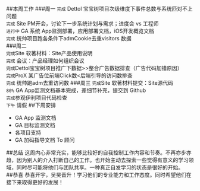 ##本周工作
###周一
`完成` Dettol 宝宝树项目次级维度下事件总数与系统匹对不上问题  
`完成` Site PM开会，讨论下一步系统计划与需求；进度会 vs 工程师  
`进行中` GA 系统 App监测部署，应用部署文档，iOS开发概览文档  
`完成` 统帅项目跑各条件下admCookie去重visitors 数据  
###周二  
`完成`Site 软著材料：Site产品使用说明  
`完成` 会议：产品经理如何组织会议  
`完成`Dettol宝宝树项目推广下数据>>整合广告数据排查（广告代码加错原因）  
`完成`ProX 某广告位前端Click数<后端引导的访问数排查  
`完成` 统帅跑adm去重访问数
###周三
`完成`Site 软著材料提交：Site源代码   
`80%` GA App监测文档基本完成，差细节补充，提交到 Github   
`完成`参观伊利项目代码检查  
`下午` 请假
##下周安排  
* GA App 监测文档  
* GA 目标监测文档  
*  各项目支持 
*  GA 加码指导文档 To 顾问  


##总结 
这周内心非常充实，能够比较好的自我控制工作内容和节奏。不再亦步亦趋，因为别人的介入打断自己的工作。也开始主动去探索一些觉得有意义的学习领域，同时尽可能将他们与团队共享。一种真正自发学习的状态是很好的开始。  
##恭喜
恭喜开宇，吴昊晋升！学习他们的专业能力和工作态度。同时希望他们在接下来取得更好的发展！
